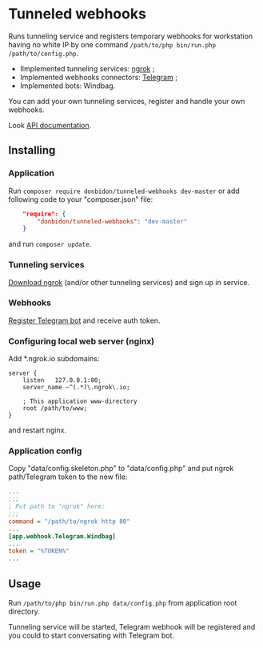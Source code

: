 # Tunneled webhooks

Runs tunneling service and registers temporary webhooks for workstation having no white IP by one command `/path/to/php bin/run.php /path/to/config.php`.

* IImplemented tunneling services: [ngrok](https://ngrok.com/) ;
* Implemented webhooks connectors: [Telegram](https://core.telegram.org/bots/api#getting-updates) ;
* Implemented bots: Windbag.

You can add your own tunneling services, register and handle your own webhooks. 

Look [API documentation](https://donbidon.github.io/docs/apps/tunneled-webhooks/).

## Installing

### Application
Run `composer require donbidon/tunneled-webhooks dev-master` or add following code to your "composer.json" file:
```json
    "require": {
        "donbidon/tunneled-webhooks": "dev-master"
    }
```
and run `composer update`.

### Tunneling services
[Download ngrok](https://ngrok.com/download) (and/or other tunneling services) and sign up in service.

### Webhooks
[Register Telegram bot](https://core.telegram.org/bots) and receive auth token.

### Configuring local web server (nginx)
Add *.ngrok.io subdomains:
```
server {
    listen   127.0.0.1:80;
    server_name ~^(.*)\.ngrok\.io;

    ; This application www-directory
    root /path/to/www;
}
```
and restart nginx.

### Application config
Copy "data/config.skeleton.php" to "data/config.php" and put ngrok path/Telegram token to the new file:
```ini
...
;;;
; Put path to "ngrok" here:
;;;
command = "/path/to/ngrok http 80"
...
[app.webhook.Telegram.Windbag]
...
token = "%TOKEN%"
...
```

## Usage
Run `/path/to/php bin/run.php data/config.php` from application root directory.

Tunneling service will be started, Telegram webhook will be registered and you could to start conversating with Telegram bot.
